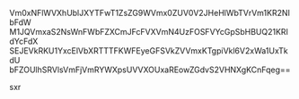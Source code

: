 Vm0xNFlWVXhUblJXYTFwT1ZsZG9WVmx0ZUV0V2JHeHlWbTVrVm1KR2NIbFdW
M1JQVmxaS2NsWnFWbFZXCmJFcFVXVmN4UzFOSFVYcGpSbHBUQ21KRldYcFdX
SEJEVkRKU1YxcElVbXRTTTFKWFEyeGFSVkZVVmxKTgpiVkl6V2xWa1UxTkdU
bFZOUlhSRVlsVmFjVmRYWXpsUVVXOUxaREowZGdvS2VHNXgKCnFqeg==

sxr